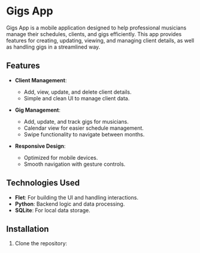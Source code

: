 # Gigs App

Gigs App is a mobile application designed to help professional musicians manage their schedules, clients, and gigs efficiently. This app provides features for creating, updating, viewing, and managing client details, as well as handling gigs in a streamlined way.

## Features

- **Client Management**:

  - Add, view, update, and delete client details.
  - Simple and clean UI to manage client data.

- **Gig Management**:

  - Add, update, and track gigs for musicians.
  - Calendar view for easier schedule management.
  - Swipe functionality to navigate between months.

- **Responsive Design**:
  - Optimized for mobile devices.
  - Smooth navigation with gesture controls.

## Technologies Used

- **Flet**: For building the UI and handling interactions.
- **Python**: Backend logic and data processing.
- **SQLite**: For local data storage.

## Installation

1. Clone the repository:
